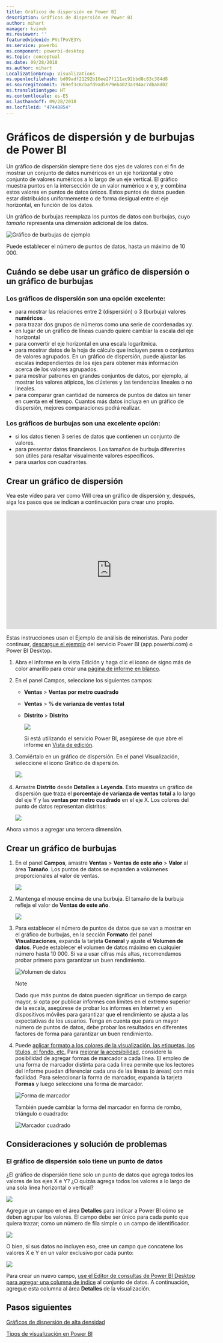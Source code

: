 ```yaml
---
title: Gráficos de dispersión en Power BI
description: Gráficos de dispersión en Power BI
author: mihart
manager: kvivek
ms.reviewer: ''
featuredvideoid: PVcfPoVE3Ys
ms.service: powerbi
ms.component: powerbi-desktop
ms.topic: conceptual
ms.date: 09/28/2018
ms.author: mihart
LocalizationGroup: Visualizations
ms.openlocfilehash: bd09adf21292b16ee27f111ac92bbd8c83c384d8
ms.sourcegitcommit: 769ef3c8cbafd9ad5979eb4023a394ac7dba8d02
ms.translationtype: HT
ms.contentlocale: es-ES
ms.lasthandoff: 09/28/2018
ms.locfileid: "47448854"
---
```

# <a name="scatter-charts-and-bubble-charts-in-power-bi"></a>Gráficos de dispersión y de burbujas de Power BI
Un gráfico de dispersión siempre tiene dos ejes de valores con el fin de mostrar un conjunto de datos numéricos en un eje horizontal y otro conjunto de valores numéricos a lo largo de un eje vertical. El gráfico muestra puntos en la intersección de un valor numérico x e y, y combina estos valores en puntos de datos únicos. Estos puntos de datos pueden estar distribuidos uniformemente o de forma desigual entre el eje horizontal, en función de los datos.

Un gráfico de burbujas reemplaza los puntos de datos con burbujas, cuyo *tamaño* representa una dimensión adicional de los datos.

![Gráfico de burbujas de ejemplo](media/power-bi-visualization-scatter/power-bi-bubble-chart.png)

Puede establecer el número de puntos de datos, hasta un máximo de 10 000.  

## <a name="when-to-use-a-scatter-chart-or-bubble-chart"></a>Cuándo se debe usar un gráfico de dispersión o un gráfico de burbujas
### <a name="scatter-charts-are-a-great-choice"></a>Los gráficos de dispersión son una opción excelente:
* para mostrar las relaciones entre 2 (dispersión) o 3 (burbuja) valores **numéricos** .
* para trazar dos grupos de números como una serie de coordenadas xy.
* en lugar de un gráfico de líneas cuando quiere cambiar la escala del eje horizontal    
* para convertir el eje horizontal en una escala logarítmica.
* para mostrar datos de la hoja de cálculo que incluyen pares o conjuntos de valores agrupados. En un gráfico de dispersión, puede ajustar las escalas independientes de los ejes para obtener más información acerca de los valores agrupados.
* para mostrar patrones en grandes conjuntos de datos, por ejemplo, al mostrar los valores atípicos, los clústeres y las tendencias lineales o no lineales.
* para comparar gran cantidad de números de puntos de datos sin tener en cuenta en el tiempo.  Cuantos más datos incluya en un gráfico de dispersión, mejores comparaciones podrá realizar.

### <a name="bubble-charts-are-a-great-choice"></a>Los gráficos de burbujas son una excelente opción:
* si los datos tienen 3 series de datos que contienen un conjunto de valores.
* para presentar datos financieros.  Los tamaños de burbuja diferentes son útiles para resaltar visualmente valores específicos.
* para usarlos con cuadrantes.

## <a name="create-a-scatter-chart"></a>Crear un gráfico de dispersión
Vea este vídeo para ver como Will crea un gráfico de dispersión y, después, siga los pasos que se indican a continuación para crear uno propio.

<iframe width="560" height="315" src="https://www.youtube.com/embed/PVcfPoVE3Ys?list=PL1N57mwBHtN0JFoKSR0n-tBkUJHeMP2cP" frameborder="0" allowfullscreen></iframe>


Estas instrucciones usan el Ejemplo de análisis de minoristas. Para poder continuar, [descargue el ejemplo](../sample-datasets.md) del servicio Power BI (app.powerbi.com) o Power BI Desktop.   

1. Abra el informe en la vista Edición y haga clic el icono de signo más de color amarillo para crear una [página de informe en blanco](../power-bi-report-add-page.md).
 
2. En el panel Campos, seleccione los siguientes campos:
   - **Ventas** > **Ventas por metro cuadrado**
   - **Ventas** > **% de varianza de ventas total**
   - **Distrito** > **Distrito**

     ![](media/power-bi-visualization-scatter/power-bi-bar-chart.png)

     Si está utilizando el servicio Power BI, asegúrese de que abre el informe en [Vista de edición](../service-interact-with-a-report-in-editing-view.md).

3. Conviértalo en un gráfico de dispersión. En el panel Visualización, seleccione el icono Gráfico de dispersión.

   ![](media/power-bi-visualization-scatter/pbi_scatter_chart_icon.png).

4. Arrastre **Distrito** desde **Detalles** a **Leyenda**. Esto muestra un gráfico de dispersión que traza el **porcentaje de varianza de ventas total** a lo largo del eje Y y las **ventas por metro cuadrado** en el eje X. Los colores del punto de datos representan distritos:

    ![](media/power-bi-visualization-scatter/power-bi-scatter.png)

Ahora vamos a agregar una tercera dimensión.

## <a name="create-a-bubble-chart"></a>Crear un gráfico de burbujas

1. En el panel **Campos**, arrastre **Ventas** > **Ventas de este año** > **Valor** al área **Tamaño**. Los puntos de datos se expanden a volúmenes proporcionales al valor de ventas.
   
   ![](media/power-bi-visualization-scatter/power-bi-bubble.png)

2. Mantenga el mouse encima de una burbuja. El tamaño de la burbuja refleja el valor de **Ventas de este año**.
   
    ![](media/power-bi-visualization-scatter/pbi_scatter_chart_hover.png)

3. Para establecer el número de puntos de datos que se van a mostrar en el gráfico de burbujas, en la sección **Formato** del panel **Visualizaciones**, expanda la tarjeta **General** y ajuste el **Volumen de datos**. Puede establecer el volumen de datos máximo en cualquier número hasta 10 000. Si va a usar cifras más altas, recomendamos probar primero para garantizar un buen rendimiento. 

    ![Volumen de datos](media/power-bi-visualization-scatter/pbi_scatter_data_volume.png) 

   > [!NOTE]
   > Dado que más puntos de datos pueden significar un tiempo de carga mayor, si opta por publicar informes con límites en el extremo superior de la escala, asegúrese de probar los informes en Internet y en dispositivos móviles para garantizar que el rendimiento se ajusta a las expectativas de los usuarios. Tenga en cuenta que para un mayor número de puntos de datos, debe probar los resultados en diferentes factores de forma para garantizar un buen rendimiento.

4. Puede [aplicar formato a los colores de la visualización, las etiquetas, los títulos, el fondo, etc.](service-getting-started-with-color-formatting-and-axis-properties.md) Para [mejorar la accesibilidad](../desktop-accessibility.md), considere la posibilidad de agregar formas de marcador a cada línea. El empleo de una forma de marcador distinta para cada línea permite que los lectores del informe puedan diferenciar cada una de las líneas (o áreas) con más facilidad. Para seleccionar la forma de marcador, expanda la tarjeta **Formas** y luego seleccione una forma de marcador.

      ![Forma de marcador](media/power-bi-visualization-scatter/pbi_scatter_marker.png)

   También puede cambiar la forma del marcador en forma de rombo, triángulo o cuadrado:

   ![Marcador cuadrado](media/power-bi-visualization-scatter/pbi_scatter_chart_hover_square.png)


## <a name="considerations-and-troubleshooting"></a>Consideraciones y solución de problemas

### <a name="your-scatter-chart-has-only-one-data-point"></a>**El gráfico de dispersión solo tiene un punto de datos**
¿El gráfico de dispersión tiene solo un punto de datos que agrega todos los valores de los ejes X e Y?  ¿O quizás agrega todos los valores a lo largo de una sola línea horizontal o vertical?

![](media/power-bi-visualization-scatter/pbi_scatter_tshoot1.png)

Agregue un campo en el área **Detalles** para indicar a Power BI cómo se deben agrupar los valores. El campo debe ser único para cada punto que quiera trazar; como un número de fila simple o un campo de identificador.

![](media/power-bi-visualization-scatter/pbi_scatter_tshoot.png)

O bien, si sus datos no incluyen eso, cree un campo que concatene los valores X e Y en un valor exclusivo por cada punto:

![](media/power-bi-visualization-scatter/pbi_scatter_tshoot2.png)

Para crear un nuevo campo, [use el Editor de consultas de Power BI Desktop para agregar una columna de índice](../desktop-add-custom-column.md) al conjunto de datos.  A continuación, agregue esta columna al área **Detalles** de la visualización.

## <a name="next-steps"></a>Pasos siguientes

[Gráficos de dispersión de alta densidad](desktop-high-density-scatter-charts.md)

[Tipos de visualización en Power BI](power-bi-visualization-types-for-reports-and-q-and-a.md)

